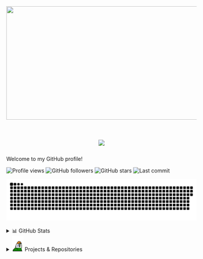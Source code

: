 <div align="center">
  <img height="300" width="600" src="https://user-images.githubusercontent.com/74038190/225813708-98b745f2-7d22-48cf-9150-083f1b00d6c9.gif" />
</div>

<h1 align="center">
  <h1 align="center">
  <img src="https://raw.githubusercontent.com/MartinHeinz/MartinHeinz/master/wave.gif" width="30px">
</h1> Welcome to my GitHub profile!
</h1>

<p align="left">
  <img src="https://komarev.com/ghpvc/?username=NZK95&label=Profile%20views&color=0e75b6&style=flat" alt="Profile views" />
  <img src="https://img.shields.io/github/followers/NZK95?label=Followers&style=flat&color=0e75b6" alt="GitHub followers" />
  <img src="https://img.shields.io/github/stars/NZK95?label=Stars&style=flat&color=0e75b6" alt="GitHub stars" />
  <img src="https://img.shields.io/github/last-commit/NZK95/NZK95?label=Last%20commit&style=flat&color=0e75b6" alt="Last commit" />
</p>

  
<p align="center">
  <img width="1000" src="assets/github-snake.svg" alt="Commits snake"/>
</p>

<details>
<summary>📊 GitHub Stats</summary>
  <br>
  <div align="center">
    <img src="https://github-readme-stats.vercel.app/api?username=NZK95&show_icons=true&count_private=true&theme=dracula" />
    <img src="https://github-readme-stats.vercel.app/api/top-langs/?username=NZK95&layout=compact&theme=dracula" />
  </div>
</details>

<details>
  <summary><img src="https://raw.githubusercontent.com/ItsAnunesS/ItsAnunesS/master/src/img/parrots/flags/indiaparrot.gif" width="30" height="40"/> Projects & Repositories</summary>
  <br>
  <ul>
  </ul>
</details>
